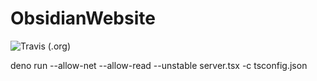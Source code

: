 # ObsidianWebsite

<img alt="Travis (.org)" src="https://img.shields.io/travis/lascaux-obsidian/obsidian-website">

deno run --allow-net --allow-read --unstable server.tsx -c tsconfig.json
